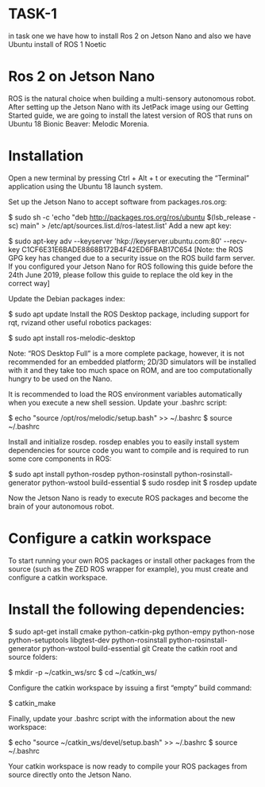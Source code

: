 # TASK-1
in task one we have how to install  Ros 2 on Jetson Nano and also we have Ubuntu install of ROS 1 Noetic

# Ros 2 on Jetson Nano
ROS is the natural choice when building a multi-sensory autonomous robot.
After setting up the Jetson Nano with its JetPack image using our Getting Started guide, we are going to install the latest version of ROS that runs on Ubuntu 18 Bionic Beaver: Melodic Morenia.

   # Installation
Open a new terminal by pressing Ctrl + Alt + t or executing the “Terminal” application using the Ubuntu 18 launch system.

Set up the Jetson Nano to accept software from packages.ros.org:


 $ sudo sh -c 'echo "deb http://packages.ros.org/ros/ubuntu $(lsb_release -sc) main" > /etc/apt/sources.list.d/ros-latest.list'
Add a new apt key:

$ sudo apt-key adv --keyserver 'hkp://keyserver.ubuntu.com:80' --recv-key C1CF6E31E6BADE8868B172B4F42ED6FBAB17C654
[Note: the ROS GPG key has changed due to a security issue on the ROS build farm server. If you configured your Jetson Nano for ROS following this guide before the 24th June 2019, please follow this guide to replace the old key in the correct way]

Update the Debian packages index:

$ sudo apt update
Install the ROS Desktop package, including support for rqt, rvizand other useful robotics packages:

$ sudo apt install ros-melodic-desktop

Note: “ROS Desktop Full” is a more complete package, however, it is not recommended for an embedded platform; 2D/3D simulators will be installed with it and they take too much space on ROM, and are too computationally hungry to be used on the Nano.

It is recommended to load the ROS environment variables automatically when you execute a new shell session. Update your .bashrc script:

$ echo "source /opt/ros/melodic/setup.bash" >> ~/.bashrc 
$ source ~/.bashrc

Install and initialize rosdep. rosdep enables you to easily install system dependencies for source code you want to compile and is required to run some core components in ROS:

$ sudo apt install python-rosdep python-rosinstall python-rosinstall-generator python-wstool build-essential
$ sudo rosdep init 
$ rosdep update

Now the Jetson Nano is ready to execute ROS packages and become the brain of your autonomous robot.

# Configure a catkin workspace
To start running your own ROS packages or install other packages from the source (such as the ZED ROS wrapper for example), you must create and configure a catkin workspace.

# Install the following dependencies:

$ sudo apt-get install cmake python-catkin-pkg python-empy python-nose python-setuptools libgtest-dev python-rosinstall python-rosinstall-generator python-wstool build-essential git
Create the catkin root and source folders:

$ mkdir -p ~/catkin_ws/src 
$ cd ~/catkin_ws/

Configure the catkin workspace by issuing a first “empty” build command:

$ catkin_make

Finally, update your .bashrc script with the information about the new workspace:

$ echo "source ~/catkin_ws/devel/setup.bash" >> ~/.bashrc 
$ source ~/.bashrc

Your catkin workspace is now ready to compile your ROS packages from source directly onto the Jetson Nano.



